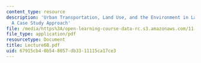 ```yaml
---
content_type: resource
description: 'Urban Transportation, Land Use, and the Environment in Latin America:
  A Case Study Approach'
file: /media/https%3A/open-learning-course-data-rc.s3.amazonaws.com/11-943j-urban-transportation-land-use-and-the-environment-spring-2002/67915cb40b548057db3311115ca17ce3_Lecture6B.pdf
file_type: application/pdf
resourcetype: Document
title: Lecture6B.pdf
uid: 67915cb4-0b54-8057-db33-11115ca17ce3
---
```

